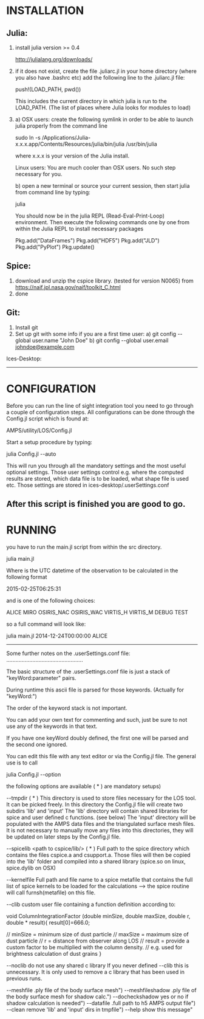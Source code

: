 INSTALLATION
============

Julia:
------



  1. install julia version >= 0.4
  
     http://julialang.org/downloads/

  2. if it does not exist, create the file .juliarc.jl in your home
     directory (where you also have .bashrc etc)
     add the following line to the .juliarc.jl file:

     push!(LOAD_PATH, pwd())

     This includes the current directory in which julia is run
     to the LOAD_PATH. (The list of places where Julia looks for modules
     to load)

  3. a)
     OSX users: create the following symlink in order
     to be able to launch julia properly from the command line

     sudo ln -s /Applications/Julia-x.x.x.app/Contents/Resources/julia/bin/julia /usr/bin/julia

     where x.x.x is your version of the Julia install.

     Linux users: You are much cooler than OSX users. No such step necessary
     for you.

     b)
     open a new terminal or source your current session, then
     start julia from command line by typing:

     julia

     You should now be in the julia REPL (Read-Eval-Print-Loop) environment.
     Then execute the following commands one by one from within the Julia
     REPL to install necessary packages

     Pkg.add("DataFrames")
     Pkg.add("HDF5")
     Pkg.add("JLD")
     Pkg.add("PyPlot")
     Pkg.update()


Spice:
-----
  1. download and unzip the cspice library. (tested for version N0065) from
      https://naif.jpl.nasa.gov/naif/toolkit_C.html
  2. done


Git:
----
  1. Install git
  2. Set up git with some info if you are a first time user:
     a) git config --global user.name "John Doe"
     b) git config --global user.email johndoe@example.com


Ices-Desktop:

--------------------------------------------------------------------------------

CONFIGURATION
=============
Before you can run the line of sight integration tool you need to go through
a couple of configuration steps. All configurations can be done through the
Config.jl script which is found at:

AMPS/utility/LOS/Config.jl

Start a setup procedure by typing:

julia Config.jl --auto

This will run you through all the mandatory settings and the most useful
optional settings. Those user settings control e.g. where the computed results
are stored, which data file is to be loaded, what shape file is used etc.
Those settings are stored in ices-desktop/.userSettings.conf

After this script is finished you are good to go.
--------------------------------------------------------------------------------

RUNNING
=======

you have to run the main.jl script from within the src directory.

julia main.jl <date> <instrument>

Where <date> is the UTC datetime of the observation to be calculated in the
following format

2015-02-25T06:25:31

and <instrument> is one of the following choices:

ALICE
MIRO
OSIRIS_NAC
OSIRIS_WAC
VIRTIS_H
VIRTIS_M
DEBUG
TEST


so a full command will look like:

julia main.jl 2014-12-24T00:00:00 ALICE

--------------------------------------------------------------------------------



Some further notes on the .userSettings.conf file:
..................................................

The basic structure of the .userSettings.conf file is just a stack of
"keyWord:parameter"
pairs.

During runtime this ascii file is parsed for those keywords.
(Actually for "keyWord:")

The order of the keyword stack is not important.

You can add your own text for commenting and such, just be sure to not use any
of the keywords in that text.

If you have one keyWord doubly defined, the first one will be parsed and the
second one ignored.

You can edit this file with any text editor or via the Config.jl file.
The general use is to call

julia Config.jl --option

the following options are available ( * ) are mandatory setups)

--tmpdir <path to temporary directory> ( * )
  This directory is used to store files necessary for the LOS tool. It can be
  picked freely. In this directory the Config.jl file will create two subdirs
  'lib' and 'input'
  The 'lib' directory will contain shared libraries for spice and user defined
  c functions. (see below)
  The 'input' directory will be populated with the AMPS data files and the
  triangulated surface mesh files.
  It is not necessary to manually move any files into this directories, they
  will be updated on later steps by the Config.jl file.


--spicelib <path to cspice/lib/> ( * )
  Full path to the spice directory which contains the files
  cspice.a and csupport.a.
  Those files will then be copied into the 'lib' folder and compiled into a
  shared library (spice.so on linux, spice.dylib on OSX)


--kernelfile <full path to spice metafile>
  Full path and file name to a spice metafile that contains the full list
  of spice kernels to be loaded for the calculations
  --> the spice routine will call furnsh(metafile) on this file.


--clib <full path to custom c function definition>
  custom user file containing a function definition according to:

  void
  ColumnIntegrationFactor (double minSize,
                           double maxSize,
                           double r,
                           double * result){
  result[0]=666.0;

  // minSize = minimum size of dust particle
  // maxSize = maximum size of dust particle
  // r       = distance from observer along LOS
  // result  = provide a custom factor to be multiplied with the column density.
  // e.g. used for brightness calculation of dust grains
  }


--noclib
  do not use any shared c library
  If you never defined --clib this is unnecessary. It is only used to remove
  a c library that has been used in previous runs.


--meshfile        .ply file of the body surface mesh")
--meshfileshadow  .ply file of the body surface mesh for shadow calc.")
--docheckshadow   yes or no if shadow calculation is needed")
--datafile        .full path to h5 AMPS output file")
--clean           remove 'lib' and 'input' dirs in tmpfile")
--help            show this message"
